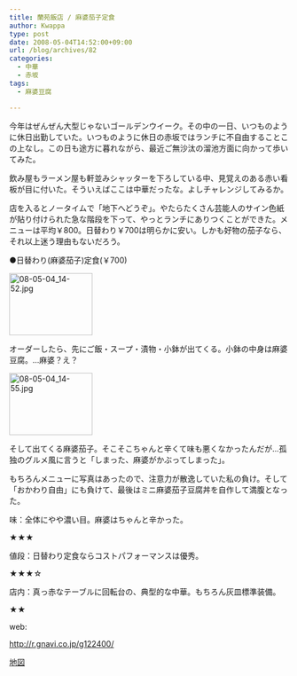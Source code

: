 ```yaml
---
title: 蘭苑飯店 / 麻婆茄子定食
author: Kwappa
type: post
date: 2008-05-04T14:52:00+09:00
url: /blog/archives/82
categories:
  - 中華
  - 赤坂
tags:
  - 麻婆豆腐

---
```

今年はぜんぜん大型じゃないゴールデンウイーク。その中の一日、いつものように休日出勤していた。いつものように休日の赤坂ではランチに不自由することこの上なし。この日も途方に暮れながら、最近ご無沙汰の溜池方面に向かって歩いてみた。
  
飲み屋もラーメン屋も軒並みシャッターを下ろしている中、見覚えのある赤い看板が目に付いた。そういえばここは中華だったな。よしチャレンジしてみるか。
  
店を入るとノータイムで「地下へどうぞ」。やたらたくさん芸能人のサイン色紙が貼り付けられた急な階段を下って、やっとランチにありつくことができた。メニューは平均￥800。日替わり￥700は明らかに安い。しかも好物の茄子なら、それ以上迷う理由もないだろう。
  
●日替わり(麻婆茄子)定食(￥700)
  
<a href="http://akasakalunch.up.seesaa.net/image/08-05-04_14-52.jpg" target="_blank" rel="noopener noreferrer"><img src="http://akasakalunch.up.seesaa.net/image/08-05-04_14-52-thumbnail2.jpg" border="0" alt="08-05-04_14-52.jpg" width="150" height="112" /></a>
  
オーダーしたら、先にご飯・スープ・漬物・小鉢が出てくる。小鉢の中身は麻婆豆腐。…麻婆？え？
  
<a href="http://akasakalunch.up.seesaa.net/image/08-05-04_14-55.jpg" target="_blank" rel="noopener noreferrer"><img src="http://akasakalunch.up.seesaa.net/image/08-05-04_14-55-thumbnail2.jpg" border="0" alt="08-05-04_14-55.jpg" width="150" height="112" /></a>
  
そして出てくる麻婆茄子。そこそこちゃんと辛くて味も悪くなかったんだが…孤独のグルメ風に言うと「しまった、麻婆がかぶってしまった」。
  
もちろんメニューに写真はあったので、注意力が散逸していた私の負け。そして「おかわり自由」にも負けて、最後はミニ麻婆茄子豆腐丼を自作して満腹となった。
  
味：全体にやや濃い目。麻婆はちゃんと辛かった。
  
★★★
  
値段：日替わり定食ならコストパフォーマンスは優秀。
  
★★★☆
  
店内：真っ赤なテーブルに回転台の、典型的な中華。もちろん灰皿標準装備。
  
★★
  
web:
  
http://r.gnavi.co.jp/g122400/
  
<a href="http://maps.google.co.jp/maps?q=%E8%98%AD%E8%8B%91%E9%A3%AF%E5%BA%97&hl=ja&ie=UTF8&cd=1&near=%E8%B5%A4%E5%9D%82%E9%A7%85%EF%BC%88%E6%9D%B1%E4%BA%AC%EF%BC%89&f=l&geocode=0,35.672127,139.736214&z=16&iwloc=A" target="_blank" rel="noopener noreferrer">地図</a>

